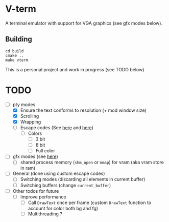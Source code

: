 # V-term
A terminal emulator with support for VGA graphics (see gfx modes below).

## Building
```
cd build
cmake ..
make vterm
```
This is a personal project and work in progress (see TODO below)
# TODO
- [ ] pty modes
    - [x] Ensure the text conforms to resolution (+ mod window size)
    - [x] Scrolling
    - [x] Wrapping
    - [ ] Escape codes (See [here](https://www.xfree86.org/current/ctlseqs.html) and [here](https://invisible-island.net/xterm/ctlseqs/ctlseqs.html))
        - [ ] Colors
            - [ ] 3 bit
            - [ ] 8 bit
            - [ ] Full color
- [ ] gfx modes (see [here](https://prirai.github.io/blogs/ansi-esc/#screen-modes))
    - [ ] shared process memory (`shm_open` or `mmap`) for vram (aka vram store in ram)
- [ ] General (done using custom escape codes)
    - [ ] Switching modes (discarding all elements in current buffer)
    - [ ] Switching buffers (change `current_buffer`)
- [ ] Other todos for future
    - [ ] Improve performance
        - [ ] Call `DrawText` once per frame (custom `DrawText` function to account for color both bg and fg)
        - [ ] Multithreading ?
